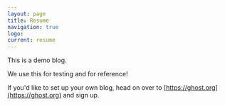 ```yaml
---
layout: page
title: Resume
navigation: true
logo: 
current: resume
---
```


This is a demo blog.

We use this for testing and for reference!

If you'd like to set up your own blog, head on over to [https://ghost.org](https://ghost.org) and sign up.
